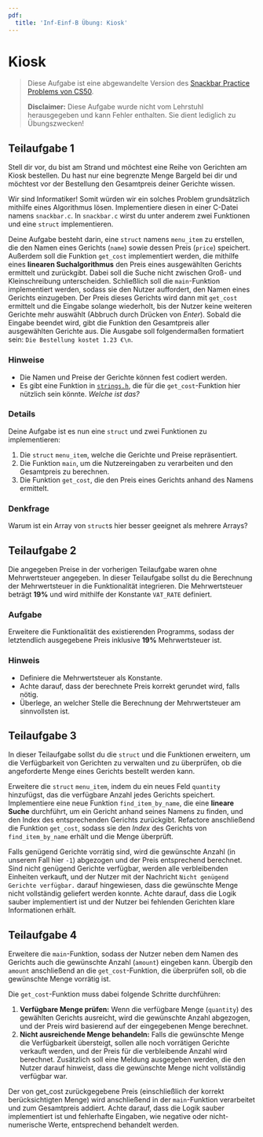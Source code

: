 ```yaml
---
pdf:
  title: 'Inf-Einf-B Übung: Kiosk'
---
```


# Kiosk

> Diese Aufgabe ist eine abgewandelte Version des [Snackbar Practice Problems von CS50](https://cs50.harvard.edu/x/2024/practice/snackbar/).
>
> **Disclaimer:** Diese Aufgabe wurde nicht vom Lehrstuhl herausgegeben und kann Fehler enthalten. Sie dient lediglich zu Übungszwecken!

## Teilaufgabe 1

Stell dir vor, du bist am Strand und möchtest eine Reihe von Gerichten am Kiosk bestellen. Du hast nur eine begrenzte Menge Bargeld bei dir und möchtest vor der Bestellung den Gesamtpreis deiner Gerichte wissen.

Wir sind Informatiker! Somit würden wir ein solches Problem grundsätzlich mithilfe eines Algorithmus lösen. Implementiere diesen in einer C-Datei namens `snackbar.c`. In `snackbar.c` wirst du unter anderem zwei Funktionen und eine `struct` implementieren. 

Deine Aufgabe besteht darin, eine `struct` namens `menu_item` zu erstellen, die den Namen eines Gerichts (`name`) sowie dessen Preis (`price`) speichert. Außerdem soll die Funktion `get_cost` implementiert werden, die mithilfe eines **linearen Suchalgorithmus** den Preis eines ausgewählten Gerichts ermittelt und zurückgibt. Dabei soll die Suche nicht zwischen Groß- und Kleinschreibung unterscheiden. Schließlich soll die `main`-Funktion implementiert werden, sodass sie den Nutzer auffordert, den Namen eines Gerichts einzugeben. Der Preis dieses Gerichts wird dann mit `get_cost` ermittelt und die Eingabe solange wiederholt, bis der Nutzer keine weiteren Gerichte mehr auswählt (Abbruch durch Drücken von _Enter_). Sobald die Eingabe beendet wird, gibt die Funktion den Gesamtpreis aller ausgewählten Gerichte aus. Die Ausgabe soll folgendermaßen formatiert sein: `Die Bestellung kostet 1.23 €\n`.

### Hinweise

- Die Namen und Preise der Gerichte können fest codiert werden.
- Es gibt eine Funktion in [`strings.h`](https://manual.cs50.io/#strings.h), die für die `get_cost`-Funktion hier nützlich sein könnte. _Welche ist das?_

### Details

Deine Aufgabe ist es nun eine `struct` und zwei Funktionen zu implementieren:

1. Die `struct` `menu_item`, welche die Gerichte und Preise repräsentiert.
2. Die Funktion `main`, um die Nutzereingaben zu verarbeiten und den Gesamtpreis zu berechnen.
3. Die Funktion `get_cost`, die den Preis eines Gerichts anhand des Namens ermittelt.

### Denkfrage

Warum ist ein Array von `struct`s hier besser geeignet als mehrere Arrays?

## Teilaufgabe 2

Die angegeben Preise in der vorherigen Teilaufgabe waren ohne Mehrwertsteuer angegeben. In dieser Teilaufgabe sollst du die Berechnung der Mehrwertsteuer in die Funktionalität integrieren. Die Mehrwertsteuer beträgt **19%** und wird mithilfe der Konstante `VAT_RATE` definiert.

### Aufgabe

Erweitere die Funktionalität des existierenden Programms, sodass der letztendlich ausgegebene Preis inklusive **19%** Mehrwertsteuer ist.

### Hinweis

- Definiere die Mehrwertsteuer als Konstante.
- Achte darauf, dass der berechnete Preis korrekt gerundet wird, falls nötig.
- Überlege, an welcher Stelle die Berechnung der Mehrwertsteuer am sinnvollsten ist.

## Teilaufgabe 3

In dieser Teilaufgabe sollst du die `struct` und die Funktionen erweitern, um die Verfügbarkeit von Gerichten zu verwalten und zu überprüfen, ob die angeforderte Menge eines Gerichts bestellt werden kann.

Erweitere die `struct` `menu_item`, indem du ein neues Feld `quantity` hinzufügst, das die verfügbare Anzahl jedes Gerichts speichert. Implementiere eine neue Funktion `find_item_by_name`, die eine **lineare Suche** durchführt, um ein Gericht anhand seines Namens zu finden, und den Index des entsprechenden Gerichts zurückgibt. Refactore anschließend die Funktion `get_cost`, sodass sie den _Index_ des Gerichts von `find_item_by_name` erhält und die Menge überprüft.

Falls genügend Gerichte vorrätig sind, wird die gewünschte Anzahl (in unserem Fall hier `-1`) abgezogen und der Preis entsprechend berechnet. Sind nicht genügend Gerichte verfügbar, werden alle verbleibenden Einheiten verkauft, und der Nutzer mit der Nachricht `Nicht genügend Gerichte verfügbar.` darauf hingewiesen, dass die gewünschte Menge nicht vollständig geliefert werden konnte. Achte darauf, dass die Logik sauber implementiert ist und der Nutzer bei fehlenden Gerichten klare Informationen erhält.


## Teilaufgabe 4

Erweitere die `main`-Funktion, sodass der Nutzer neben dem Namen des Gerichts auch die gewünschte Anzahl (`amount`) eingeben kann. Übergib den `amount` anschließend an die `get_cost`-Funktion, die überprüfen soll, ob die gewünschte Menge vorrätig ist.

Die `get_cost`-Funktion muss dabei folgende Schritte durchführen:

1. **Verfügbare Menge prüfen:** Wenn die verfügbare Menge (`quantity`) des gewählten Gerichts ausreicht, wird die gewünschte Anzahl abgezogen, und der Preis wird basierend auf der eingegebenen Menge berechnet.
2. **Nicht ausreichende Menge behandeln:** Falls die gewünschte Menge die Verfügbarkeit übersteigt, sollen alle noch vorrätigen Gerichte verkauft werden, und der Preis für die verbleibende Anzahl wird berechnet. Zusätzlich soll eine Meldung ausgegeben werden, die den Nutzer darauf hinweist, dass die gewünschte Menge nicht vollständig verfügbar war.

Der von get_cost zurückgegebene Preis (einschließlich der korrekt berücksichtigten Menge) wird anschließend in der `main`-Funktion verarbeitet und zum Gesamtpreis addiert. Achte darauf, dass die Logik sauber implementiert ist und fehlerhafte Eingaben, wie negative oder nicht-numerische Werte, entsprechend behandelt werden.
